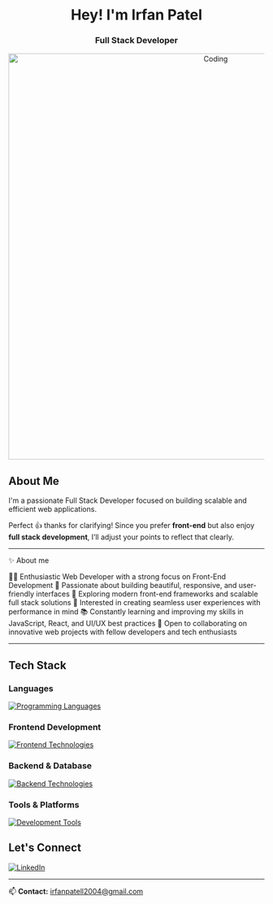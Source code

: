 <h1 align="center">Hey! I'm Irfan Patel</h1>
<h3 align="center">Full Stack Developer </h3>

<div align="center">
  <img alt="Coding" width="800" src="https://user-images.githubusercontent.com/74038190/225813708-98b745f2-7d22-48cf-9150-083f1b00d6c9.gif">
</div>

## About Me

I'm a passionate Full Stack Developer focused on building scalable and efficient web applications. 

Perfect 👍 thanks for clarifying! Since you prefer **front-end** but also enjoy **full stack development**, I’ll adjust your points to reflect that clearly.

---

✨ About me

👨‍💻 Enthusiastic Web Developer with a strong focus on Front-End Development
🎨 Passionate about building beautiful, responsive, and user-friendly interfaces
🚀 Exploring modern front-end frameworks and scalable full stack solutions
🎯 Interested in creating seamless user experiences with performance in mind
📚 Constantly learning and improving my skills in JavaScript, React, and UI/UX best practices
🤝 Open to collaborating on innovative web projects with fellow developers and tech enthusiasts

---

## Tech Stack

### Languages
<p align="left">
  <a href="https://skillicons.dev">
    <img src="https://skillicons.dev/icons?i=cpp,java,js,ts" alt="Programming Languages"/>
  </a>
</p>

### Frontend Development
<p align="left">
  <a href="https://skillicons.dev">
    <img src="https://skillicons.dev/icons?i=react,nextjs,vue,html,css,tailwind,jquery" alt="Frontend Technologies"/>
  </a>
</p>

### Backend & Database
<p align="left">
  <a href="https://skillicons.dev">
    <img src="https://skillicons.dev/icons?i=nodejs,go,postgresql,mysql,mongodb,prisma,redis,firebase,nginx" alt="Backend Technologies"/>
  </a>
</p>

### Tools & Platforms
<p align="left">
  <a href="https://skillicons.dev">
    <img src="https://skillicons.dev/icons?i=git,github,postman,vercel,docker,kubernetes,gcp,aws,vscode,figma" alt="Development Tools"/>
  </a>
</p>

<!--
## GitHub Analytics

<div align="center">
  <img src="https://github-profile-trophy.vercel.app/?username=Shreekar11&theme=nord&column=7&margin-w=15&margin-h=15" alt="GitHub Trophies" />
</div>

<br/>

<div align="center">
  <img height="180em" src="https://github-readme-stats.vercel.app/api?username=Shreekar11&show_icons=true&theme=nord&hide_border=true&count_private=true" alt="GitHub Stats"/>
  <img height="180em" src="https://github-readme-streak-stats.herokuapp.com/?user=Shreekar11&theme=nord&hide_border=true" alt="GitHub Streak"/>
</div>
-->

## Let's Connect

<p align="left">
  <a href="https://www.linkedin.com/in/irfan-patel-692054275/"><img src="https://img.shields.io/badge/LinkedIn-0077B5?style=for-the-badge&logo=linkedin&logoColor=white" alt="LinkedIn"/></a>
</p>

---

📫 **Contact:** irfanpatell2004@gmail.com
